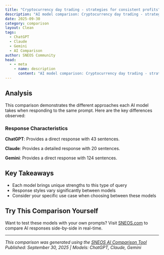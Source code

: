 ```yaml
---
title: "Cryptocurrency day trading - strategies for consistent profits"
description: "AI model comparison: Cryptocurrency day trading - strategies for consistent profits..."
date: 2025-09-30
category: comparison
layout: Clean
tags:
  - ChatGPT
  - Claude
  - Gemini
  - AI Comparison
author: SNEOS Community
head:
  - - meta
    - name: description
      content: "AI model comparison: Cryptocurrency day trading - strategies for consistent profits..."
---
```


<ChatComparison
  title="Cryptocurrency day trading - strategies for consistent profits"
  prompt="Cryptocurrency day trading - strategies for consistent profits"
  :responses='{
    "ChatGPT": "Day trading cryptocurrency can be highly volatile and risky, but with the right strategies and discipline, it\u2019s possible to generate consistent profits. Here are some effective strategies and tips for day trading cryptocurrency:\n\n### 1. **Choose the Right Cryptocurrency**\n- Focus on cryptocurrencies with high liquidity and trading volume (e.g., Bitcoin, Ethereum, Binance Coin).\n- Highly liquid coins ensure tighter spreads and less slippage.\n\n### 2. **Technical Analysis**\n- Use technical indicators and chart patterns to make trading decisions.\n- Popular indicators include:\n  - Moving Averages (MA, EMA)\n  - Relative Strength Index (RSI)\n  - Bollinger Bands\n  - MACD (Moving Average Convergence Divergence)\n- Learn to identify support and resistance levels.\n\n### 3. **Scalping**\n- Make multiple trades throughout the day to profit from small price movements.\n- Requires quick decision-making and low spreads.\n- Use short timeframes (1 to 5 minutes charts).\n\n### 4. **Momentum Trading**\n- Identify strong trends and follow the momentum.\n- Buy when the price is rapidly rising and sell before it reverses.\n- Use volume and RSI to confirm momentum.\n\n### 5. **Range Trading**\n- Trade within well-defined support and resistance levels.\n- Buy near support and sell near resistance.\n- Works best in sideways or stable markets.\n\n### 6. **Breakout Trading**\n- Identify key levels where the price tends to break out.\n- Enter long or short positions when the price breaks above resistance or below support with high volume.\n- Use stop-losses to manage risk.\n\n### 7. **Risk Management**\n- Never risk more than 1-2% of your trading capital on a single trade.\n- Use stop-loss orders to protect against large losses.\n- Set take-profit levels to lock in gains.\n\n### 8. **Stay Updated with News**\n- Cryptocurrency markets react quickly to news about regulations, exchanges, and technology updates.\n- Use news feeds and social media to stay informed.\n\n### 9. **Practice Discipline and Patience**\n- Stick to your strategy and don\u2019t chase losses.\n- Avoid trading based on emotions or rumors.\n\n### 10. **Use a Demo Account**\n- Practice your strategies in a risk-free environment before going live.\n\n### 11. **Keep Track of Your Trades**\n- Maintain a trading journal to analyze what works and what doesn\u2019t.\n- Regularly review and refine your strategy.\n\n---\n\n### Tools to Consider\n- Trading platforms like Binance, Coinbase Pro, Kraken\n- Charting software like TradingView\n- Bots and automated trading software (use cautiously)\n\n---\n\n### Final Words\nDay trading cryptocurrency can be lucrative but comes with substantial risk due to market volatility. Continuous learning, disciplined risk management, and adapting to market conditions are crucial for consistent profitability.\n\nIf you want, I can also provide example setups for any of the strategies above or help you build a sample trading plan.",
    "Claude": "# Cryptocurrency Day Trading Strategies\n\n## \u26A0\uFE0F Important Disclaimer\nDay trading crypto is extremely high-risk. Most day traders lose money, and crypto markets are particularly volatile. Never trade more than you can afford to lose completely.\n\n## Core Strategies\n\n### 1. **Scalping**\n- **Concept**: Multiple small trades capturing 1-3% moves\n- **Timeframes**: 1-5 minute charts\n- **Pairs**: High liquidity coins (BTC, ETH, major alts)\n- **Tools**: Order book analysis, Level II data\n\n### 2. **Range Trading**\n- **Concept**: Buy support, sell resistance in sideways markets\n- **Identification**: Horizontal support/resistance levels\n- **Risk Management**: Tight stops outside the range\n- **Best Markets**: Low volatility periods\n\n### 3. **Breakout Trading**\n- **Concept**: Enter when price breaks key levels with volume\n- **Confirmation**: High volume on breakout\n- **Targets**: Measured moves based on pattern height\n- **Risk**: False breakouts are common\n\n### 4. **News Trading**\n- **Concept**: Trade on major announcements/events\n- **Examples**: Regulatory news, exchange listings, partnerships\n- **Timing**: Often within minutes of news release\n- **Risk**: Extreme volatility and slippage\n\n## Technical Analysis Essentials\n\n### Key Indicators\n- **Moving Averages**: 9, 21, 50 EMA for trend direction\n- **RSI**: Identify overbought/oversold conditions\n- **MACD**: Momentum and trend changes\n- **Volume**: Confirm price movements\n- **Bollinger Bands**: Volatility and mean reversion\n\n### Chart Patterns\n- Triangles, flags, head \u0026 shoulders\n- Support/resistance levels\n- Candlestick patterns (doji, hammer, engulfing)\n\n## Risk Management (Critical)\n\n### Position Sizing\n- Never risk more than 1-2% of capital per trade\n- Use position calculators based on stop-loss distance\n- Account for crypto\u0027s high volatility\n\n### Stop Losses\n- Always use stop losses\n- Consider crypto\u0027s volatility when setting levels\n- Trailing stops for profitable positions\n\n### Take Profits\n- Set clear profit targets before entering\n- Consider partial profit-taking\n- Risk/reward ratio minimum 1:2\n\n## Practical Implementation\n\n### Market Selection\n- **Major Pairs**: BTC/USDT, ETH/USDT for stability\n- **Alt Pairs**: Higher volatility, more risk/reward\n- **Avoid**: Low volume, new/unknown coins\n\n### Timing\n- **Best Hours**: Overlapping trading sessions\n- **Avoid**: Major news events you can\u0027t monitor\n- **Weekend Trading**: Lower liquidity, higher spreads\n\n### Exchange Considerations\n- Low fees (crucial for day trading)\n- High liquidity\n- Reliable execution\n- Advanced order types\n\n## Common Mistakes to Avoid\n\n1. **Overtrading**: Quality over quantity\n2. **Revenge Trading**: Chasing losses\n3. **FOMO**: Entering trades too late\n4. **Ignoring Fees**: Trading costs add up quickly\n5. **No Trading Plan**: Emotional decision-making\n6. **Overleveraging**: Using excessive margin\n\n## Tools and Resources\n\n### Trading Platforms\n- Professional charting software\n- Real-time data feeds\n- Order management tools\n- Portfolio tracking\n\n### Education\n- Paper trading first\n- Backtesting strategies\n- Risk management courses\n- Market psychology books\n\n## Reality Check\n\n### Success Statistics\n- 80-90% of day traders lose money\n- Crypto markets are especially challenging\n- Consistent profitability takes years to develop\n- Most profitable traders started with substantial capital\n\n### Alternatives to Consider\n- **Swing Trading**: Less time-intensive\n- **DCA Strategy**: Lower risk, long-term focus\n- **Staking/Lending**: Passive income generation\n- **Index Investing**: Broad crypto exposure\n\n## Final Recommendations\n\n1. **Start Small**: Use tiny positions while learning\n2. **Paper Trade**: Practice without real money first\n3. **Keep Records**: Track all trades and analyze performance\n4. **Continuous Learning**: Markets constantly evolve\n5. **Have an Exit Strategy**: Know when to stop trading\n\nRemember: The goal isn\u0027t just making money, but keeping it. Focus more on not losing money than on making profits, and always prioritize risk management over potential gains.\n\nWould you",
    "Gemini": "Day trading cryptocurrency is a high-risk, high-reward endeavor. There\u0027s no magic bullet for guaranteed profits, but employing well-researched strategies and disciplined risk management can significantly improve your chances of success. Here\u0027s a breakdown of popular strategies and considerations:\n\n**I. Foundational Principles - Essential for Success**\n\n*   **Education is Key:**\n    *   **Technical Analysis (TA):** Understanding charts, indicators, and patterns is crucial. Learn about:\n        *   **Chart patterns:** Head and Shoulders, Double Tops/Bottoms, Triangles, Flags, etc.\n        *   **Indicators:** Moving Averages (MA), Relative Strength Index (RSI), Moving Average Convergence Divergence (MACD), Fibonacci Retracements, Volume analysis.\n    *   **Fundamental Analysis (FA):** Research the underlying technology, team, adoption rate, and market sentiment of the cryptocurrencies you\u0027re trading. Stay updated on news and events.\n    *   **Market Sentiment Analysis:** Gauge the overall mood of the market. Is it bullish (positive) or bearish (negative)?  This can be done through news analysis, social media monitoring, and sentiment indicators.\n*   **Risk Management is Paramount:**\n    *   **Stop-Loss Orders:**  Absolutely essential.  Place stop-loss orders on every trade to limit potential losses.  Decide your maximum acceptable loss per trade *before* entering the trade. A common rule is to risk only 1-2% of your account on any single trade.\n    *   **Position Sizing:**  Don\u0027t put all your eggs in one basket.  Calculate the appropriate position size based on your risk tolerance and stop-loss placement.  Smaller positions reduce the impact of losing trades.\n    *   **Leverage Wisely (or Avoid it Entirely):**  Leverage can amplify profits, but it also magnifies losses.  Beginners should avoid leverage until they are consistently profitable without it.  If using leverage, use it conservatively. Understand margin requirements and liquidation prices.\n    *   **Emotional Control:**  Fear and greed are your enemies. Stick to your trading plan and avoid impulsive decisions based on emotions.  Take breaks when needed.\n    *   **Diversification (to a degree):**  Don\u0027t put all your capital into a single cryptocurrency.  However, avoid *over* diversifying. Focus on a few well-researched coins you understand.\n*   **Choose the Right Trading Platform:**\n    *   **Liquidity:** Ensure the platform has sufficient liquidity for the coins you want to trade.  High liquidity means tighter spreads and easier order execution.\n    *   **Fees:**  Compare trading fees across different platforms.  Even small fees can add up over time.\n    *   **Security:** Choose a platform with robust security measures to protect your funds.\n    *   **Tools and Features:** Look for platforms with charting tools, order types (limit, market, stop-loss), and other features that support your trading strategy.\n*   **Develop a Trading Plan:**\n    *   **Define your goals:** What are you trying to achieve?\n    *   **Identify your trading style:** Scalping, day trading, swing trading, etc.\n    *   **Set entry and exit rules:**  When will you enter a trade, and when will you exit (both for profit and loss)?\n    *   **Define your risk tolerance:** How much are you willing to lose per trade and overall?\n    *   **Backtesting:** Test your strategy on historical data to see how it would have performed.  This helps identify potential weaknesses.\n    *   **Journaling:**  Keep a detailed record of your trades, including the reasons for entering and exiting, your emotions, and any observations.  This will help you learn from your mistakes and improve your strategy.\n*   **Stay Informed:**\n    *   **Follow reputable news sources:** CoinDesk, CoinTelegraph, Bloomberg, etc.\n    *   **Monitor social media:** Twitter (follow crypto influencers), Reddit (r/cryptocurrency, r/Daytrading), etc. Be aware of misinformation and scams.\n    *   **Use crypto screeners and scanners:** To identify potential trading opportunities.\n\n**II. Common Cryptocurrency Day Trading Strategies**\n\n*   **Scalping:**\n    *   **Goal:**  Make small profits from tiny price movements.\n    *   **Frequency:**  Very high frequency \u2013 numerous trades per day.\n    *   **Timeframe:**  Very short \u2013 minutes or even seconds.\n    *   **Indicators:** Order book analysis, Level 2 data, fast-moving indicators (RSI, Stochastic Oscillator).\n    *   **Risk:**  High risk due to the rapid pace and small profit margins. Requires fast execution and precise timing.\n*   **Momentum Trading:**\n    *   **Goal:**  Capitalize on strong price trends.\n    *   **Frequency:**  Medium frequency \u2013 several trades per day.\n    *   **Timeframe:**  Short to medium \u2013 minutes to hours.\n    *   **Indicators:** Volume, RSI, MACD, Moving Averages.\n    *   **Risk:**  Moderate risk.  Identifying the start and end of a trend is crucial.  False breakouts can lead to losses.\n*   **Breakout Trading:**\n    *   **Goal:**  Profit from price breaking through a resistance level (for buying) or a support level (for selling).\n    *   **Frequency:**  Low to medium frequency.\n    *   **Timeframe:**  Minutes to hours.\n    *   **Indicators:** Volume, price action around support and resistance levels.\n    *   **Risk:**  Moderate risk.  False breakouts are common.  Confirmation of the breakout with increased volume is important.\n*   **Range Trading:**\n    *   **Goal:**  Buy at the support level and sell at the resistance level within a defined price range.\n    *   **Frequency:**  Low to medium frequency.\n    *   **Timeframe:**  Hours to days (can extend beyond day trading).\n    *   **Indicators:**  Support and resistance levels, RSI, Stochastic Oscillator.\n    *   **Risk:**  Moderate risk.  The price may break out of the range, leading to losses.\n*   **Arbitrage:**\n    *   **Goal:**  Profit from price differences of the same cryptocurrency on different exchanges.\n    *   **Frequency:**  Can vary depending on the price differences.\n    *   **Timeframe:**  Seconds to minutes.\n    *   **Indicators:**  Price feeds from multiple exchanges, arbitrage bots.\n    *   **Risk:**  Relatively low risk, but requires fast execution and can be difficult to execute profitably due to fees and transaction times.  Front-running bots can also impact profitability.\n*   **News Trading:**\n    *   **Goal:**  Capitalize on price movements triggered by news events (e.g., exchange listings, partnerships, regulatory announcements).\n    *   **Frequency:**  Low frequency.\n    *   **Timeframe:**  Minutes to hours.\n    *   **Indicators:**  News feeds, social media monitoring, volume analysis.\n    *   **Risk:**  High risk.  News can be unreliable, and prices can react unpredictably.  Fast execution is critical.\n\n**III. Important Considerations and Caveats**\n\n*   **Volatility:** Cryptocurrency markets are highly volatile.  Expect significant price swings.\n*   **24/7 Trading:** Cryptocurrency markets are open 24/7, which can be both an advantage and a disadvantage.  It requires constant monitoring, which can be tiring and lead to emotional decisions.\n*   **Market Manipulation:**  The cryptocurrency market is susceptible to manipulation, such as pump and dumps. Be wary of hype and do your own research.\n*   **Regulation:**  The regulatory landscape for cryptocurrency is constantly evolving, which can impact prices and trading strategies. Stay informed about regulatory changes in your jurisdiction.\n*   **Tax Implications:**  Profits from cryptocurrency trading are typically taxable.  Consult with a tax professional to understand your tax obligations.\n*   **Scams:**  Be aware of scams and phishing attempts.  Never share your private keys or send cryptocurrency to untrusted sources.\n*   **Psychological Impact:** Day trading can be stressful and emotionally draining.  It\u0027s important to manage your stress levels and take breaks when needed.\n*   **Profitability is Not Guaranteed:**  Even with the best strategies, there\u0027s no guarantee of profitability.  Be prepared to lose money.  Only trade with funds you can afford to lose.\n\n**IV.  Tips for Increasing Your Chances of Success**\n\n*   **Start Small:** Begin with a small amount of capital and gradually increase your position size as you gain experience and confidence.\n*   **Paper Trading:** Practice your strategies on a demo account (paper trading) before risking real money.\n*   **Backtesting:** Thoroughly backtest your strategies on historical data to identify potential weaknesses.\n*   **Keep Learning:** The cryptocurrency market is constantly evolving, so it\u0027s important to stay updated on new technologies, trends, and regulations.\n*   **Be Patient:**  Profitable day trading takes time and effort.  Don\u0027t get discouraged by losses.  Learn from your mistakes and keep improving your strategy.\n*   **Seek Mentorship:** If possible, find a mentor who is an experienced and successful cryptocurrency trader.\n*   **Consider Using Trading Bots (with caution):**  Automated trading bots can execute trades based on pre-defined rules.  However, they require careful setup and monitoring and are not a substitute for human judgment. Many are scams, so do extensive research.\n\n**In Conclusion:**\n\nDay trading cryptocurrency can be profitable, but it\u0027s a challenging and risky activity.  It requires education, discipline, risk management, and emotional control.  By following the principles and strategies outlined above, you can improve your chances of success. However, remember that profitability is not guaranteed, and you should only trade with funds you can afford to lose. Always prioritize your financial security and well-being. Good luck!\n"
  }'
  published-date="22:46"
/>

## Analysis

This comparison demonstrates the different approaches each AI model takes when responding to the same prompt. Here are the key differences observed:

### Response Characteristics

**ChatGPT**: Provides a direct response with 43 sentences. 

**Claude**: Provides a detailed response with 20 sentences. 

**Gemini**: Provides a direct response with 124 sentences. 

## Key Takeaways

- Each model brings unique strengths to this type of query
- Response styles vary significantly between models
- Consider your specific use case when choosing between these models

## Try This Comparison Yourself

Want to test these models with your own prompts? Visit [SNEOS.com](https://sneos.com) to compare AI responses side-by-side in real-time.

---

*This comparison was generated using the [SNEOS AI Comparison Tool](https://sneos.com)*
*Published: September 30, 2025 | Models: ChatGPT, Claude, Gemini*
